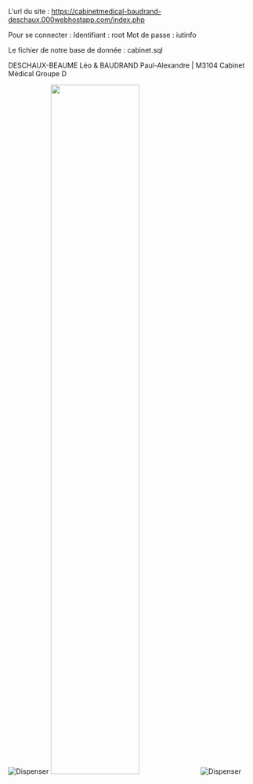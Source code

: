 L'url du site : https://cabinetmedical-baudrand-deschaux.000webhostapp.com/index.php

Pour se connecter :
	Identifiant : root
	Mot de passe : iutinfo

Le fichier de notre base de donnée :
cabinet.sql

DESCHAUX-BEAUME Léo & BAUDRAND Paul-Alexandre | M3104 Cabinet Médical  Groupe D 

![Dispenser](https://cdn.discordapp.com/attachments/904282363574517780/936189465070809138/05.png)
<img src="https://cdn.discordapp.com/attachments/904282363574517780/936189465070809138/05.png" width="60%"/>
![Dispenser](https://cdn.discordapp.com/attachments/904282363574517780/936190287326375936/05.jpg)
